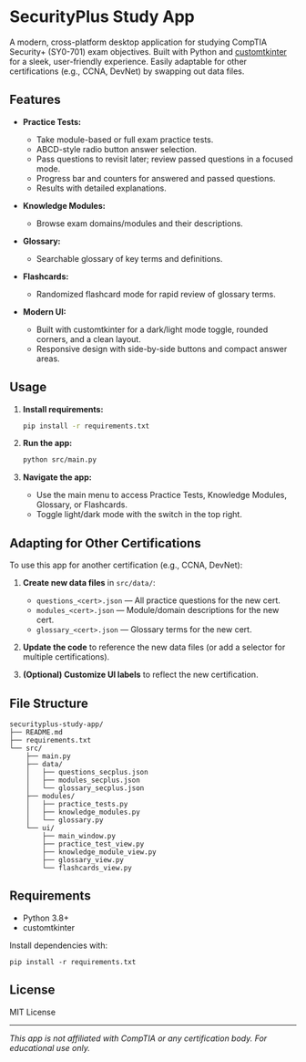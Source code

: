# SecurityPlus Study App

A modern, cross-platform desktop application for studying CompTIA Security+ (SY0-701) exam objectives. Built with Python and [customtkinter](https://github.com/TomSchimansky/CustomTkinter) for a sleek, user-friendly experience. Easily adaptable for other certifications (e.g., CCNA, DevNet) by swapping out data files.

## Features

- **Practice Tests:**
  - Take module-based or full exam practice tests.
  - ABCD-style radio button answer selection.
  - Pass questions to revisit later; review passed questions in a focused mode.
  - Progress bar and counters for answered and passed questions.
  - Results with detailed explanations.

- **Knowledge Modules:**
  - Browse exam domains/modules and their descriptions.

- **Glossary:**
  - Searchable glossary of key terms and definitions.

- **Flashcards:**
  - Randomized flashcard mode for rapid review of glossary terms.

- **Modern UI:**
  - Built with customtkinter for a dark/light mode toggle, rounded corners, and a clean layout.
  - Responsive design with side-by-side buttons and compact answer areas.

## Usage

1. **Install requirements:**
   ```bash
   pip install -r requirements.txt
   ```

2. **Run the app:**
   ```bash
   python src/main.py
   ```

3. **Navigate the app:**
   - Use the main menu to access Practice Tests, Knowledge Modules, Glossary, or Flashcards.
   - Toggle light/dark mode with the switch in the top right.

## Adapting for Other Certifications

To use this app for another certification (e.g., CCNA, DevNet):

1. **Create new data files** in `src/data/`:
   - `questions_<cert>.json` — All practice questions for the new cert.
   - `modules_<cert>.json` — Module/domain descriptions for the new cert.
   - `glossary_<cert>.json` — Glossary terms for the new cert.

2. **Update the code** to reference the new data files (or add a selector for multiple certifications).

3. **(Optional) Customize UI labels** to reflect the new certification.

## File Structure

```
securityplus-study-app/
├── README.md
├── requirements.txt
└── src/
    ├── main.py
    ├── data/
    │   ├── questions_secplus.json
    │   ├── modules_secplus.json
    │   └── glossary_secplus.json
    ├── modules/
    │   ├── practice_tests.py
    │   ├── knowledge_modules.py
    │   └── glossary.py
    └── ui/
        ├── main_window.py
        ├── practice_test_view.py
        ├── knowledge_module_view.py
        ├── glossary_view.py
        └── flashcards_view.py
```

## Requirements
- Python 3.8+
- customtkinter

Install dependencies with:
```
pip install -r requirements.txt
```

## License
MIT License

---

*This app is not affiliated with CompTIA or any certification body. For educational use only.*
